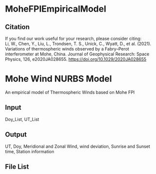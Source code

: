 # MoheFPIEmpiricalModel

## Citation
If you find our work useful for your research, please consider citing:  
Li, W., Chen, Y., Liu, L., Trondsen, T. S., Unick, C., Wyatt, D., et al. (2021). Variations of thermospheric winds observed by a Fabry–Perot interferometer at Mohe, China. Journal of Geophysical Research: Space Physics, 126, e2020JA028655. https://doi.org/10.1029/2020JA028655

# Mohe Wind NURBS Model 
An empirical model of Thermospheric Winds based on Mohe FPI  

## Input
Doy_List, UT_List  

## Output
UT, Doy, Meridional and Zonal Wind, wind deviation, Sunrise and Sunset time, Station information  

## File List
